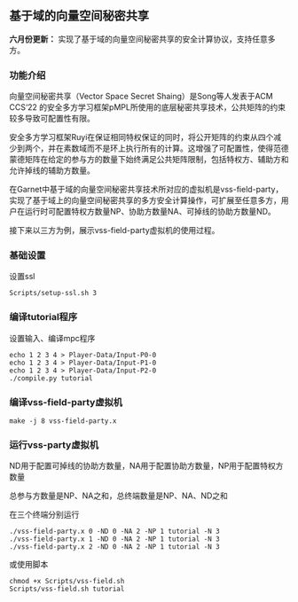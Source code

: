 ## 基于域的向量空间秘密共享

**六月份更新：** 实现了基于域的向量空间秘密共享的安全计算协议，支持任意多方。

### 功能介绍

向量空间秘密共享（Vector Space Secret Shaing）是Song等人发表于ACM CCS‘22 的安全多方学习框架pMPL所使用的底层秘密共享技术，公共矩阵的约束较多导致可配置性有限。

安全多方学习框架Ruyi在保证相同特权保证的同时，将公开矩阵的约束从四个减少到两个，并在素数域而不是环上执行所有的计算。这增强了可配置性，使得范德蒙德矩阵在给定的参与方的数量下始终满足公共矩阵限制，包括特权方、辅助方和允许掉线的辅助方数量。

在Garnet中基于域的向量空间秘密共享技术所对应的虚拟机是vss-field-party，实现了基于域上的向量空间秘密共享的多方安全计算操作，可扩展至任意多方，用户在运行时可配置特权方数量NP、协助方数量NA、可掉线的协助方数量ND。

接下来以三方为例，展示vss-field-party虚拟机的使用过程。

### 基础设置

设置ssl

```
Scripts/setup-ssl.sh 3
```

### 编译tutorial程序

设置输入、编译mpc程序

```
echo 1 2 3 4 > Player-Data/Input-P0-0
echo 1 2 3 4 > Player-Data/Input-P1-0
echo 1 2 3 4 > Player-Data/Input-P2-0
./compile.py tutorial
```

### 编译vss-field-party虚拟机

```
make -j 8 vss-field-party.x
```

### 运行vss-party虚拟机

ND用于配置可掉线的协助方数量，NA用于配置协助方数量，NP用于配置特权方数量

总参与方数量是NP、NA之和，总终端数量是NP、NA、ND之和

在三个终端分别运行

```
./vss-field-party.x 0 -ND 0 -NA 2 -NP 1 tutorial -N 3
./vss-field-party.x 1 -ND 0 -NA 2 -NP 1 tutorial -N 3
./vss-field-party.x 2 -ND 0 -NA 2 -NP 1 tutorial -N 3
```

 或使用脚本

```
chmod +x Scripts/vss-field.sh
Scripts/vss-field.sh tutorial
```



